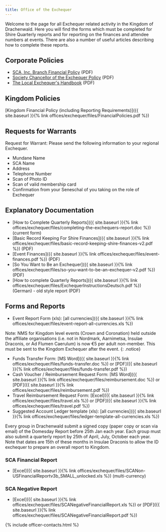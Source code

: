 ```yaml
---
title: Office of the Exchequer
---
```


Welcome to the page for all Exchequer related activity in the Kingdom of Drachenwald. Here you will find the forms which must be completed for Shire Quarterly reports and for reporting on the finances and attendee numbers at events. There are also a number of useful articles describing how to complete these reports.

## Corporate Policies

- [SCA, Inc. Branch Financial Policy](http://sca.org/docs/finpolicies/SocietyFinancialPolicy.pdf) (PDF)
- [Society Chancellor of the Exchequer Policy](http://www.sca.org/docs/finpolicies/SocietyExchequerPolicies.pdf) (PDF)
- [The Local Exchequer's Handbook](http://www.sca.org/docs/pdf/exchequerhandbook.pdf) (PDF)

## Kingdom Policies

[Kingdom Financial Policy (including Reporting Requirements)]({{ site.baseurl }}{% link offices/exchequer/files/FinancialPolicies.pdf %})

## Requests for Warrants

Request for Warrant: Please send the following information to your regional Exchequer.

- Mundane Name
- SCA Name
- Address
- Telephone Number
- Scan of Photo ID
- Scan of valid membership card
- Confirmation from your Seneschal of you taking on the role of Exchequer

## Explanatory Documentation

- [How to Complete Quarterly Reports]({{ site.baseurl }}{% link offices/exchequer/files/completing-the-exchequers-report.doc %}) (current form)
- [Basic Record Keeping For Shire Finances]({{ site.baseurl }}{% link offices/exchequer/files/basic-record-keeping-shire-finances-v2.pdf %}) (PDF)
- [Event Finances]({{ site.baseurl }}{% link offices/exchequer/files/event-finances.pdf %}) (PDF)
- [So You Want to Be an Exchequer]({{ site.baseurl }}{% link offices/exchequer/files/so-you-want-to-be-an-exchequer-v2.pdf %}) (PDF)
- [How to complete Quarterly Reports]({{ site.baseurl }}{% link offices/exchequer/files/ExchequerInstructionsDeutsch.pdf %}) (German) - old style report (PDF)

## Forms and Reports

- Event Report Form (xls): [all currencies]({{ site.baseurl }}{% link offices/exchequer/files/event-report-all-currencies.xls %})

Note: NMS for Kingdom level events (Crown and Coronation) held outside the affiliate organisations (i.e. not in Nordmark, Aarnimetsa, Insulae Draconis, or Ad Flumen Caerulum) is now €5 per adult non-member. This must be sent to the Kingdom Exchequer after the event.
{: .notice}

- Funds Transfer Form: [MS Word]({{ site.baseurl }}{% link offices/exchequer/files/funds-transfer.doc %}) or [PDF]({{ site.baseurl }}{% link offices/exchequer/files/funds-transfer.pdf %})
- Cash Voucher / Reimbursement Request Form: [MS Word]({{ site.baseurl }}{% link offices/exchequer/files/reimbursement.doc %}) or [PDF]({{ site.baseurl }}{% link offices/exchequer/files/reimbursement.pdf %})
- Travel Reimbursement Request Form: [Excel]({{ site.baseurl }}{% link offices/exchequer/files/travel.xls %}) or [PDF]({{ site.baseurl }}{% link offices/exchequer/files/travel.pdf %})
- Suggested Account Ledger template (xls): [all currencies]({{ site.baseurl }}{% link offices/exchequer/files/ledger-template-all-currencies.xls %})

Every group in Drachenwald submit a signed copy (paper copy or scan via email) of the Domesday Report before 25th Jan each year. Each group must also submit a quarterly report by 25th of April, July, October each year. Note that dates are 15th of these months in Insulae Draconis to allow the ID exchequer to prepare an overall report to Kingdom.

### SCA Financial Report

- [Excel]({{ site.baseurl }}{% link offices/exchequer/files/SCANon-USFinancialReportv3b_SMALL_unlocked.xls %}) (multi-currency)

### SCA Negative Report

- [Excel]({{ site.baseurl }}{% link offices/exchequer/files/SCANegativeFinancialReport.xls %}) or [PDF]({{ site.baseurl }}{% link offices/exchequer/files/SCANegativeFinancialReport.pdf %})


{% include officer-contacts.html %}